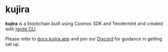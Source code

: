 # kujira

**kujira** is a blockchain built using Cosmos SDK and Tendermint and created with [Ignite CLI](https://ignite.com/cli).

Please refer to [docs.kujira.app](https://docs.kujira.app/) and join our [Discord](https://t.co/kur923FTZk) for guidance in getting set up.
